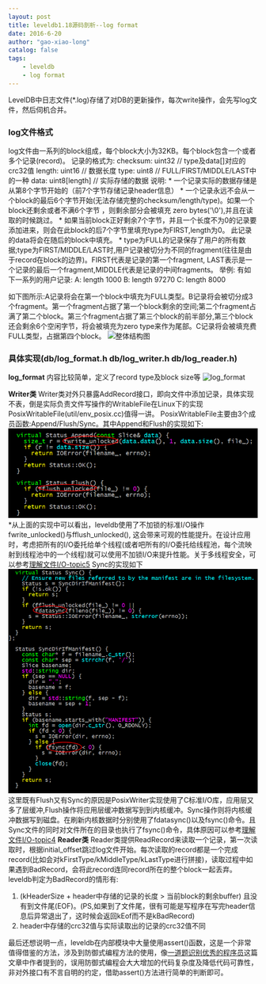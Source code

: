 ```yaml
---
layout: post
title: leveldb1.18源码剖析--log format
date: 2016-6-20
author: "gao-xiao-long"
catalog: false
tags:
    - leveldb
    - log format
---
```


LevelDB中日志文件(*.log)存储了对DB的更新操作，每次write操作，会先写log文件，然后伺机合并。

### log文件格式

log文件由一系列的block组成，每个block大小为32KB。每个block包含一个或者多个记录(record)。
记录的格式为:
    checksum: uint32   // type及data[]对应的crc32值
    length:   uint16   // 数据长度
    type:     uint8    // FULL/FIRST/MIDDLE/LAST中的一种
    data:     uint8[length]   // 实际存储的数据
说明:
    * 一个记录实际的数据存储是从第8个字节开始的（前7个字节存储记录header信息）
    * 一个记录永远不会从一个block的最后6个字节开始(无法存储完整的checksum/length/type)。如果一个block还剩余或者不满6个字节
，则剩余部分会被填充 zero bytes('\0'),并且在读取的时候跳过。
    * 如果当前block正好剩余7个字节，并且一个长度不为0的记录要添加进来，则会在此block的后7个字节里填充type为FIRST,length为0。
此记录的data将会在随后的block中填充。
    * type为FULL的记录保存了用户的所有数据;type为FIRST/MIDDLE/LAST时,用户记录被切分为不同的fragment(往往是由于record在block的边界)。FIRST代表是记录的第一个fragment, LAST表示是一个记录的最后一个fragment,MIDDLE代表是记录的中间fragments。
举例:
有如下一系列的用户记录:
A: length 1000
B: length 97270
C: length 8000

如下图所示:A记录将会在第一个block中填充为FULL类型。B记录将会被切分成3个fragment。第一个fragment占据了第一个block剩余的空间;第二个fragment占满了第二个block。第三个fragment占据了第三个block的前半部分,第三个block还会剩余6个空闲字节，将会被填充为zero type来作为尾部。C记录将会被填充费FULL类型，占据第四个block。
![整体结构图](/img/in-post/leveldb/block-format.png)

### 具体实现(db/log_format.h db/log_writer.h db/log_reader.h)

**log_format**
内容比较简单，定义了record type及block size等
![log_format](/img/in-post/leveldb/log-format.png)

**Writer类**
Writer类对外只暴露AddRecord接口，即向文件中添加记录，具体实现不表，倒是实际负责文件写操作的WritableFile在Linux下的实现PosixWritableFile(util/env_posix.cc)值得一讲。
PosixWritableFile主要由3个成员函数:Append/Flush/Sync。其中Append和Flush的实现如下:
![append/flush](/img/in-post/leveldb/append_flush.png)
*从上面的实现中可以看出，leveldb使用了不加锁的标准I/O操作fwrite_unlocked()与fflush_unlocked(), 这会带来可观的性能提升。在设计应用时，考虑把所有的I/O委托给单个线程(或者吧所有的I/O委托给线程池，每个流映射到线程池中的一个线程)就可以使用不加锁I/O来提升性能。关于多线程安全，可以参考[理解文件I/O-topic5](http://gao-xiao-long.github.io/2016/04/13/file-io/#topic5-io)
Sync的实现如下
![sync](/img/in-post/leveldb/write_sync.png)
这里既有Flush又有Sync的原因是PosixWriter实现使用了C标准I/O库，应用层又多了层缓冲,Flush操作将应用层缓冲数据写到到内核缓冲。Sync操作则将内核缓冲数据写到磁盘。在刷新内核数据时分别使用了fdatasync()以及fsync()命令。且Sync文件的同时对文件所在的目录也执行了fsync()命令，具体原因可以参考[理解文件I/O-topic4](http://gao-xiao-long.github.io/2016/04/13/file-io/#topic4-io)
**Reader类**
Reader类提供ReadRecord来读取一个记录，第一次读取时，根据initial_offset跳过log文件开始。每次读取的record都是一个完成record(比如会对kFirstType/kMiddleType/kLastType进行拼接)，读取过程中如果遇到BadRecord，会将此record连同record所在的整个block一起丢弃。leveldb判定为BadRecord的情形有:
1. (kHeaderSize + header中存储的记录的长度 > 当前block的剩余buffer) 且没有到文件尾(EOF)。(PS,如果到了文件尾，很有可能是写程序在写完header信息后异常退出了，这时候会返回kEof而不是kBadRecord)
2. header中存储的crc32值与实际读取出的记录的crc32值不同

最后还想说明一点，leveldb在内部模块中大量使用assert()函数，这是一个非常值得借鉴的方法，涉及到防御式编程方法的使用，像[一道题识别优秀的程序员](http://blog.jobbole.com/101801/)这篇文章中作者提到的，误用防御式编程会大大增加的代码复杂度及降低代码可靠性，非对外接口有不言自明的约定，借助assert()方法进行简单的判断即可。

